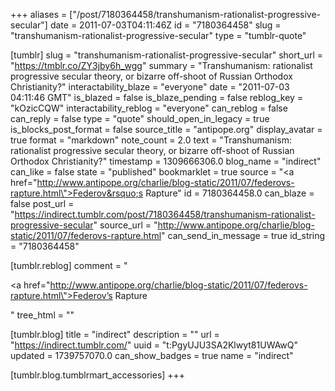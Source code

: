 +++
aliases = ["/post/7180364458/transhumanism-rationalist-progressive-secular"]
date = 2011-07-03T04:11:46Z
id = "7180364458"
slug = "transhumanism-rationalist-progressive-secular"
type = "tumblr-quote"

[tumblr]
slug = "transhumanism-rationalist-progressive-secular"
short_url = "https://tmblr.co/ZY3jby6h_wgg"
summary = "Transhumanism: rationalist progressive secular theory, or bizarre off-shoot of Russian Orthodox Christianity?"
interactability_blaze = "everyone"
date = "2011-07-03 04:11:46 GMT"
is_blazed = false
is_blaze_pending = false
reblog_key = "kOzicCQW"
interactability_reblog = "everyone"
can_reblog = false
can_reply = false
type = "quote"
should_open_in_legacy = true
is_blocks_post_format = false
source_title = "antipope.org"
display_avatar = true
format = "markdown"
note_count = 2.0
text = "Transhumanism: rationalist progressive secular theory, or bizarre off-shoot of Russian Orthodox Christianity?"
timestamp = 1309666306.0
blog_name = "indirect"
can_like = false
state = "published"
bookmarklet = true
source = "<a href=\"http://www.antipope.org/charlie/blog-static/2011/07/federovs-rapture.html\">Federov&rsquo;s Rapture</a>"
id = 7180364458.0
can_blaze = false
post_url = "https://indirect.tumblr.com/post/7180364458/transhumanism-rationalist-progressive-secular"
source_url = "http://www.antipope.org/charlie/blog-static/2011/07/federovs-rapture.html"
can_send_in_message = true
id_string = "7180364458"

[tumblr.reblog]
comment = "<p><a href=\"http://www.antipope.org/charlie/blog-static/2011/07/federovs-rapture.html\">Federov’s Rapture</a></p>"
tree_html = ""

[tumblr.blog]
title = "indirect"
description = ""
url = "https://indirect.tumblr.com/"
uuid = "t:PgyUJU3SA2Klwyt81UWAwQ"
updated = 1739757070.0
can_show_badges = true
name = "indirect"

[tumblr.blog.tumblrmart_accessories]
+++

